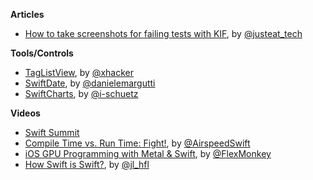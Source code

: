**Articles**

* [How to take screenshots for failing tests with KIF](http://tech.just-eat.com/2015/05/11/how-to-take-screenshots-for-failing-tests-with-kif/), by [@justeat_tech](https://twitter.com/justeat_tech)

**Tools/Controls**

* [TagListView](https://github.com/xhacker/TagListView), by [@xhacker](https://twitter.com/xhacker)
* [SwiftDate](https://github.com/malcommac/SwiftDate), by [@danielemargutti](https://twitter.com/danielemargutti)
* [SwiftCharts](https://github.com/i-schuetz/SwiftCharts), by [@i-schuetz](https://twitter.com/i_schuetz)

**Videos**

* [Swift Summit](http://realm.io/news/swift-summit/)
 * [Compile Time vs. Run Time: Fight!](http://realm.io/news/swift-summit-airspeed-velocity-zero-cost-abstractions/), by [@AirspeedSwift](https://twitter.com/AirspeedSwift)
 * [iOS GPU Programming with Metal & Swift](http://realm.io/news/swift-summit-simon-gladman-metal/), by [@FlexMonkey](https://twitter.com/flexmonkey)
 * [How Swift is Swift?](http://realm.io/news/swift-summit-joseph-lord-performance/), by [@jl_hfl](https://twitter.com/jl_hfl)
